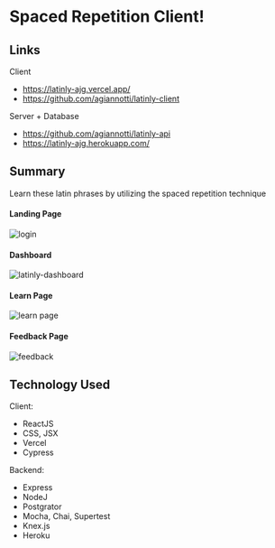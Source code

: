# Spaced Repetition Client!

## Links

Client

- https://latinly-ajg.vercel.app/
- https://github.com/agiannotti/latinly-client

Server + Database

- https://github.com/agiannotti/latinly-api
- https://latinly-ajg.herokuapp.com/

## Summary

Learn these latin phrases by utilizing the spaced repetition technique

#### Landing Page

![login](https://user-images.githubusercontent.com/72902345/111200057-52bf0500-858f-11eb-95d8-11b5ae329d1f.PNG)

#### Dashboard

![latinly-dashboard](https://user-images.githubusercontent.com/72902345/111200072-56528c00-858f-11eb-8945-9d5ed94a7855.PNG)

#### Learn Page

![learn page](https://user-images.githubusercontent.com/72902345/111200043-4f2b7e00-858f-11eb-88c9-7746b0feac8e.PNG)

#### Feedback Page

![feedback](https://user-images.githubusercontent.com/72902345/111199993-4175f880-858f-11eb-8cdd-c7686493bd74.PNG)

## Technology Used

Client:

- ReactJS
- CSS, JSX
- Vercel
- Cypress

Backend:

- Express
- NodeJ
- Postgrator
- Mocha, Chai, Supertest
- Knex.js
- Heroku
